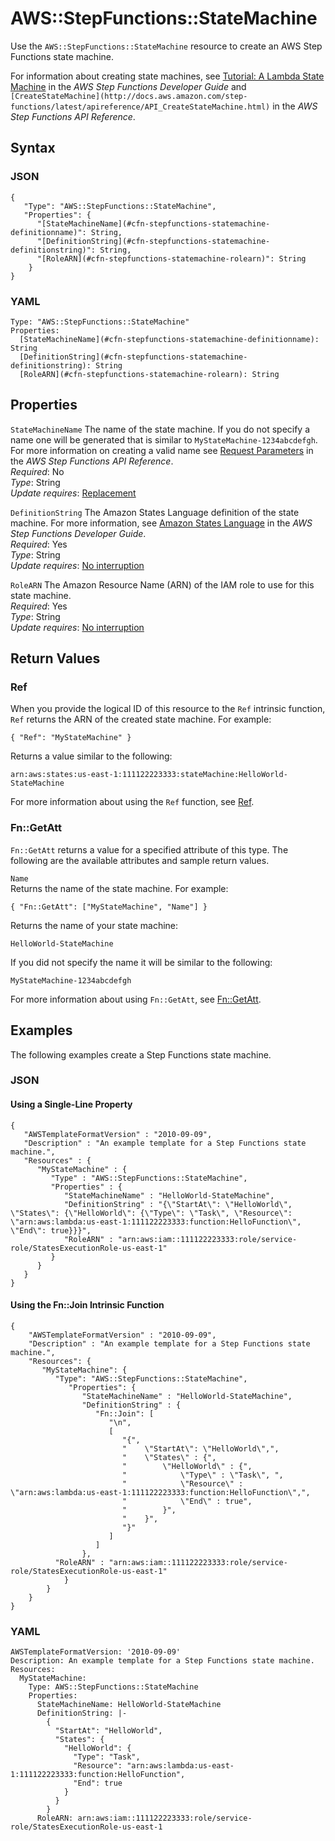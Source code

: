 # AWS::StepFunctions::StateMachine<a name="aws-resource-stepfunctions-statemachine"></a>

Use the `AWS::StepFunctions::StateMachine` resource to create an AWS Step Functions state machine\.

For information about creating state machines, see [Tutorial: A Lambda State Machine](http://docs.aws.amazon.com/step-functions/latest/dg/hello-lambda.html) in the *AWS Step Functions Developer Guide* and `[CreateStateMachine](http://docs.aws.amazon.com/step-functions/latest/apireference/API_CreateStateMachine.html)` in the *AWS Step Functions API Reference*\.

## Syntax<a name="aws-resource-stepfunctions-statemachine-syntax"></a>

### JSON<a name="aws-resource-stepfunctions-statemachine-syntax-json"></a>

```
{
   "Type": "AWS::StepFunctions::StateMachine",
   "Properties": {
      "[StateMachineName](#cfn-stepfunctions-statemachine-definitionname)": String,
      "[DefinitionString](#cfn-stepfunctions-statemachine-definitionstring)": String,
      "[RoleARN](#cfn-stepfunctions-statemachine-rolearn)": String
    }
}
```

### YAML<a name="aws-resource-stepfunctions-statemachine-syntax-yaml"></a>

```
Type: "AWS::StepFunctions::StateMachine"
Properties:
  [StateMachineName](#cfn-stepfunctions-statemachine-definitionname): String
  [DefinitionString](#cfn-stepfunctions-statemachine-definitionstring): String
  [RoleARN](#cfn-stepfunctions-statemachine-rolearn): String
```

## Properties<a name="aws-resource-stepfunctions-statemachine-properties"></a>

`StateMachineName`  <a name="cfn-stepfunctions-statemachine-definitionname"></a>
The name of the state machine\. If you do not specify a name one will be generated that is similar to `MyStateMachine-1234abcdefgh`\. For more information on creating a valid name see [Request Parameters](http://docs.aws.amazon.com/step-functions/latest/apireference/API_CreateStateMachine.html#API_CreateStateMachine_RequestSyntax) in the *AWS Step Functions API Reference*\.  
*Required*: No  
*Type*: String  
*Update requires*: [Replacement](using-cfn-updating-stacks-update-behaviors.md#update-replacement)

`DefinitionString`  <a name="cfn-stepfunctions-statemachine-definitionstring"></a>
The Amazon States Language definition of the state machine\. For more information, see [Amazon States Language](http://docs.aws.amazon.com/step-functions/latest/dg/concepts-awl.html) in the *AWS Step Functions Developer Guide*\.  
*Required*: Yes  
*Type*: String  
*Update requires*: [No interruption](using-cfn-updating-stacks-update-behaviors.md#update-no-interrupt)

`RoleARN`  <a name="cfn-stepfunctions-statemachine-rolearn"></a>
The Amazon Resource Name \(ARN\) of the IAM role to use for this state machine\.  
*Required*: Yes  
*Type*: String  
*Update requires*: [No interruption](using-cfn-updating-stacks-update-behaviors.md#update-no-interrupt)

## Return Values<a name="aws-resource-stepfunctions-statemachine-returnvalues"></a>

### Ref<a name="aws-resource-stepfunctions-statemachine-returnvalues-ref"></a>

When you provide the logical ID of this resource to the `Ref` intrinsic function, `Ref` returns the ARN of the created state machine\. For example:

```
{ "Ref": "MyStateMachine" }
```

Returns a value similar to the following:

```
arn:aws:states:us-east-1:111122223333:stateMachine:HelloWorld-StateMachine
```

For more information about using the `Ref` function, see [Ref](intrinsic-function-reference-ref.md)\.

### Fn::GetAtt<a name="aws-resource-stepfunctions-statemachine-returnvalues-getatt"></a>

`Fn::GetAtt` returns a value for a specified attribute of this type\. The following are the available attributes and sample return values\.

`Name`  
Returns the name of the state machine\. For example:  

```
{ "Fn::GetAtt": ["MyStateMachine", "Name"] }
```
Returns the name of your state machine:  

```
HelloWorld-StateMachine
```
If you did not specify the name it will be similar to the following:  

```
MyStateMachine-1234abcdefgh
```

For more information about using `Fn::GetAtt`, see [Fn::GetAtt](intrinsic-function-reference-getatt.md)\.

## Examples<a name="aws-resource-stepfunctions-statemachine-examples"></a>

The following examples create a Step Functions state machine\.

### JSON<a name="aws-resource-stepfunctions-statemachine-specifying-example-json"></a>

#### Using a Single\-Line Property<a name="stepfunctions-statemachine-single-line-property"></a>

```
{
   "AWSTemplateFormatVersion" : "2010-09-09",
   "Description" : "An example template for a Step Functions state machine.",
   "Resources" : {
      "MyStateMachine" : {
         "Type" : "AWS::StepFunctions::StateMachine",
         "Properties" : {
            "StateMachineName" : "HelloWorld-StateMachine",
            "DefinitionString" : "{\"StartAt\": \"HelloWorld\", \"States\": {\"HelloWorld\": {\"Type\": \"Task\", \"Resource\": \"arn:aws:lambda:us-east-1:111122223333:function:HelloFunction\", \"End\": true}}}",
            "RoleARN" : "arn:aws:iam::111122223333:role/service-role/StatesExecutionRole-us-east-1"
         }
      }
   }
}
```

#### Using the Fn::Join Intrinsic Function<a name="stepfunctions-statemachine-join"></a>

```
{
    "AWSTemplateFormatVersion" : "2010-09-09",
    "Description" : "An example template for a Step Functions state machine.",
    "Resources": {
       "MyStateMachine": {
          "Type": "AWS::StepFunctions::StateMachine",
             "Properties": {
                "StateMachineName" : "HelloWorld-StateMachine",
                "DefinitionString" : {
                   "Fn::Join": [
                      "\n",
                      [
                         "{",
                         "    \"StartAt\": \"HelloWorld\",",
                         "    \"States\" : {",
                         "        \"HelloWorld\" : {",
                         "            \"Type\" : \"Task\", ",
                         "            \"Resource\" : \"arn:aws:lambda:us-east-1:111122223333:function:HelloFunction\",",
                         "            \"End\" : true",
                         "        }",
                         "    }",
                         "}"
                      ]
                   ]
                },
   	      "RoleARN" : "arn:aws:iam::111122223333:role/service-role/StatesExecutionRole-us-east-1"
            }
        }
    }
}
```

### YAML<a name="aws-resource-stepfunctions-statemachine-specifying-example-yaml"></a>

```
AWSTemplateFormatVersion: '2010-09-09'
Description: An example template for a Step Functions state machine.
Resources:
  MyStateMachine:
    Type: AWS::StepFunctions::StateMachine
    Properties:
      StateMachineName: HelloWorld-StateMachine
      DefinitionString: |-
        {
          "StartAt": "HelloWorld",
          "States": {
            "HelloWorld": {
              "Type": "Task",
              "Resource": "arn:aws:lambda:us-east-1:111122223333:function:HelloFunction",
              "End": true
            }
          }
        }
      RoleARN: arn:aws:iam::111122223333:role/service-role/StatesExecutionRole-us-east-1
```